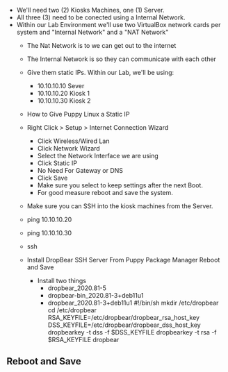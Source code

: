 - We'll need two (2) Kiosks Machines, one (1) Server.
- All three (3) need to be conected using a Internal Network.
- Within our Lab Environment we'll use two VirtualBox network cards per system and "Internal Network" and a "NAT Network"
  - The Nat Network is to we can get out to the internet
  - The Internal Network is so they can communicate with each other   
  - Give them static IPs. Within our Lab, we'll be using:
    -  10.10.10.10 Sever
    -  10.10.10.20 Kiosk 1
    -  10.10.10.30 Kiosk 2
  -  How to Give Puppy Linux a Static IP
    - Right Click > Setup > Internet Connection Wizard
      - Click Wireless/Wired Lan
      - Click Network Wizard
      - Select the Network Interface we are using
      - Click Static IP
      - No Need For Gateway or DNS
      - Click Save
      - Make sure you select to keep settings after the next Boot.
      - For good measure reboot and save the system. 
    
  -  Make sure you can SSH into the kiosk machines from the Server.
    - ping 10.10.10.20
    - ping 10.10.10.30
    - ssh
  - Install DropBear SSH Server From Puppy Package Manager Reboot and Save
    - Install two things
      - dropbear_2020.81-5
      - dropbear-bin_2020.81-3+deb11u1
      - dropbear_2020.81-3+deb11u1
#!/bin/sh
mkdir /etc/dropbear
cd /etc/dropbear
RSA_KEYFILE=/etc/dropbear/dropbear_rsa_host_key
DSS_KEYFILE=/etc/dropbear/dropbear_dss_host_key
dropbearkey -t dss -f $DSS_KEYFILE
dropbearkey -t rsa -f $RSA_KEYFILE
dropbear

## Reboot and Save
